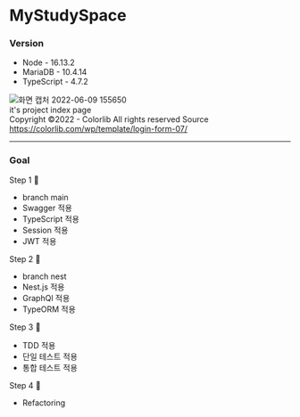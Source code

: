 # MyStudySpace  
### Version  
  - Node - 16.13.2
  - MariaDB - 10.4.14
  - TypeScript - 4.7.2

  
![화면 캡처 2022-06-09 155650](https://user-images.githubusercontent.com/55491073/172784481-a8a9b6cc-b44f-485c-ad79-4f0b5695294f.png)  
it's project index page  
Copyright ©2022 - Colorlib All rights reserved Source https://colorlib.com/wp/template/login-form-07/  

---

### Goal
Step 1 🏃  
  - branch main
  - Swagger 적용
  - TypeScript 적용   
  - Session 적용
  - JWT 적용

Step 2 🧍
  - branch nest 
  - Nest.js 적용
  - GraphQl 적용
  - TypeORM 적용  

Step 3 🧍  
  - TDD 적용
  - 단일 테스트 적용
  - 통합 테스트 적용  

Step 4 🧍 
  - Refactoring
